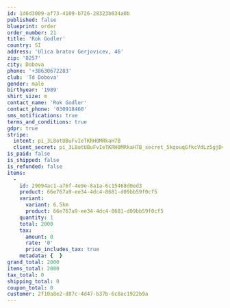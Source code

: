 ```yaml
---
id: 1d6d3009-af73-4109-b726-28323b034a0b
published: false
blueprint: order
order_number: 21
title: 'Rok Godler'
country: SI
address: 'Ulica bratov Gerjovicev, 46'
zip: '8257'
city: Dobova
phone: '+38630672283'
club: 'Td Dobova'
gender: male
birthyear: '1989'
shirt_size: m
contact_name: 'Rok Godler'
contact_phone: '030918460'
sms_notifications: true
terms_and_conditions: true
gdpr: true
stripe:
  intent: pi_3L8otUBuFvIeTKRH0MRkaH7B
  client_secret: pi_3L8otUBuFvIeTKRH0MRkaH7B_secret_5kqouqGfkcVdLz5gjD4Hkmh1C
is_paid: false
is_shipped: false
is_refunded: false
items:
  -
    id: 29094ac1-a76f-4e9e-8a1a-6c15468d0ed3
    product: 66e767a9-ee34-4dc4-8681-d09bb59f0cf5
    variant:
      variant: 6.5km
      product: 66e767a9-ee34-4dc4-8681-d09bb59f0cf5
    quantity: 1
    total: 2000
    tax:
      amount: 0
      rate: '0'
      price_includes_tax: true
    metadata: {  }
grand_total: 2000
items_total: 2000
tax_total: 0
shipping_total: 0
coupon_total: 0
customer: 2f10a8e2-d87c-4d47-b37b-6c8ac1922b9a
---
```

